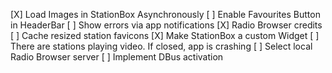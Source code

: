 [X] Load Images in StationBox Asynchronously
[ ] Enable Favourites Button in HeaderBar
[ ] Show errors via app notifications
[X] Radio Browser credits
[ ] Cache resized station favicons
[X] Make StationBox a custom Widget
[ ] There are stations playing video. If closed, app is crashing
[ ] Select local Radio Browser server
[ ] Implement DBus activation
